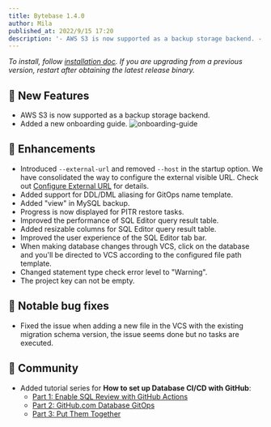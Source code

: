 ```yaml
---
title: Bytebase 1.4.0
author: Mila
published_at: 2022/9/15 17:20
description: '- AWS S3 is now supported as a backup storage backend. - Added a new onboarding guide. - Introduced `--external-url` and removed `--host` in the startup option.'
---
```


_To install, follow [installation doc](/docs/get-started/install/overview). If you are upgrading from a previous version, restart after obtaining the latest release binary._

## 🚀 New Features

- AWS S3 is now supported as a backup storage backend.
- Added a new onboarding guide.
  ![onboarding-guide](/content/changelog/1.4.0/onboarding-guide.gif)

## 🎄 Enhancements

- Introduced `--external-url` and removed `--host` in the startup option. We have consolidated the way to configure the external visible URL. Check out [Configure External URL](/docs/get-started/install/external-url) for details.
- Added support for DDL/DML aliasing for GitOps name template.
- Added "view" in MySQL backup.
- Progress is now displayed for PITR restore tasks.
- Improved the performance of SQL Editor query result table.
- Added resizable columns for SQL Editor query result table.
- Improved the user experience of the SQL Editor tab bar.
- When making database changes through VCS, click on the database and you'll be directed to VCS according to the configured file path template.
- Changed statement type check error level to "Warning".
- The project key can not be empty.

## 🐞 Notable bug fixes

- Fixed the issue when adding a new file in the VCS with the existing migration schema version, the issue seems done but no tasks are executed.

## 🎠 Community

- Added tutorial series for **How to set up Database CI/CD with GitHub**:
  - [Part 1: Enable SQL Review with GitHub Actions](/docs/tutorials/github-database-cicd-part-1-sql-review-github-actions)
  - [Part 2: GitHub.com Database GitOps](/docs/tutorials/github-database-cicd-part-2-github-database-gitops)
  - [Part 3: Put Them Together](/docs/tutorials/github-database-cicd-part-3-put-them-together)
